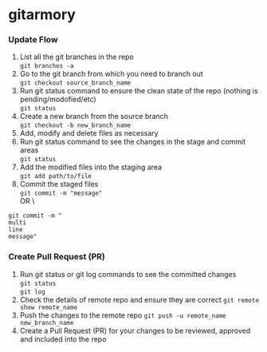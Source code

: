 # gitarmory


### Update Flow
1. List all the git branches in the repo \
  ```git branches -a```
1. Go to the git branch from which you need to branch out \
  ```git checkout source_branch_name```
1. Run git status command to ensure the clean state of the repo (nothing is pending/modofied/etc) \
  ```git status```
1. Create a new branch from the source branch \
  ```git checkout -b new_branch_name```
1. Add, modify and delete files as necessary
1. Run git status command to see the changes in the stage and commit areas \
  ```git status```
1. Add the modified files into the staging area \
  ```git add path/to/file```
1. Commit the staged files \
  ```git commit -m "message" ```\
      OR \
  ```
  git commit -m "
  multi
  line
  message"
  ```

### Create Pull Request (PR)
1. Run git status or git log commands to see the committed changes \
  ```git status``` \
  ```git log```
1. Check the details of remote repo and ensure they are correct
  ```git remote show remote_name```
1. Push the changes to the remote repo
  ```git push -u remote_name new_branch_name```
1. Create a Pull Request (PR) for your changes to be reviewed, approved and included into the repo

